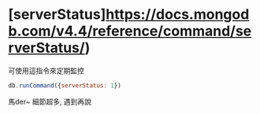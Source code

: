 # [serverStatus]https://docs.mongodb.com/v4.4/reference/command/serverStatus/)


可使用這指令來定期監控

```js
db.runCommand({serverStatus: 1})
```

馬der~ 細節超多, 遇到再說